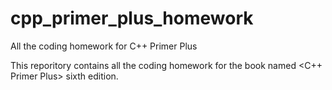 # cpp_primer_plus_homework
All the coding homework for C++ Primer Plus

This reporitory contains all the coding homework for the book named <C++ Primer Plus> sixth edition.
